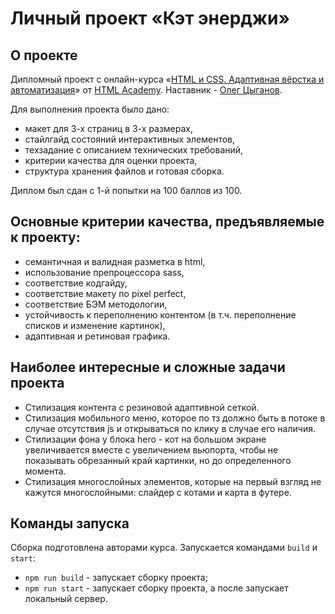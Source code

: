 # Личный проект «Кэт энерджи»

## О проекте

Дипломный проект с онлайн-курса «[HTML и CSS. Адаптивная вёрстка и автоматизация](https://htmlacademy.ru/intensive/adaptive)» от [HTML Academy](https://htmlacademy.ru). Наставник - [Олег Цыганов](https://htmlacademy.ru/profile/olegtsyganov).

Для выполнения проекта было дано:
- макет для 3-х страниц в 3-х размерах,
- стайлгайд состояний интерактивных элементов,
- техзадание с описанием технических требований,
- критерии качества для оценки проекта,
- структура хранения файлов и готовая сборка.

Диплом был сдан с 1-й попытки на 100 баллов из 100.

## Основные критерии качества, предъявляемые к проекту:
- семантичная и валидная разметка в html,
- использование препроцессора sass,
- соответствие кодгайду,
- соответствие макету по pixel perfect,
- соответствие БЭМ методологии,
- устойчивость к переполнению контентом (в т.ч. переполнение списков и изменение картинок),
- адаптивная и ретиновая графика.

## Наиболее интересные и сложные задачи проекта
- Стилизация контента с резиновой адаптивной сеткой.
- Стилизация мобильного меню, которое по тз должно быть в потоке в случае отсутствия js и открываться по клику в случае его наличия.
- Стилизации фона у блока hero - кот на большом экране увеличивается вместе с увеличением вьюпорта, чтобы не показывать обрезанный край картинки, но до определенного момента.
- Стилизация многослойных элементов, которые на первый взгляд не кажутся многослойными: слайдер с котами и карта в футере.


## Команды запуска

Сборка подготовлена авторами курса. Запускается командами `build` и `start`:

- `npm run build` - запускает сборку проекта;
- `npm run start` - запускает сборку проекта, а после запускает локальный сервер.
